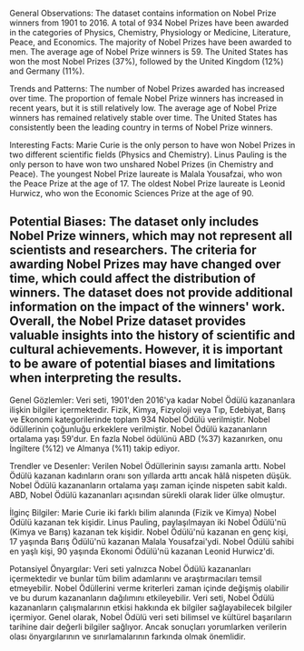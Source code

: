 General Observations:
The dataset contains information on Nobel Prize winners from 1901 to 2016.
A total of 934 Nobel Prizes have been awarded in the categories of Physics, Chemistry, Physiology or Medicine, Literature, Peace, and Economics.
The majority of Nobel Prizes have been awarded to men.
The average age of Nobel Prize winners is 59.
The United States has won the most Nobel Prizes (37%), followed by the United Kingdom (12%) and Germany (11%).

Trends and Patterns:
The number of Nobel Prizes awarded has increased over time.
The proportion of female Nobel Prize winners has increased in recent years, but it is still relatively low.
The average age of Nobel Prize winners has remained relatively stable over time.
The United States has consistently been the leading country in terms of Nobel Prize winners.

Interesting Facts:
Marie Curie is the only person to have won Nobel Prizes in two different scientific fields (Physics and Chemistry).
Linus Pauling is the only person to have won two unshared Nobel Prizes (in Chemistry and Peace).
The youngest Nobel Prize laureate is Malala Yousafzai, who won the Peace Prize at the age of 17.
The oldest Nobel Prize laureate is Leonid Hurwicz, who won the Economic Sciences Prize at the age of 90.

Potential Biases:
The dataset only includes Nobel Prize winners, which may not represent all scientists and researchers.
The criteria for awarding Nobel Prizes may have changed over time, which could affect the distribution of winners.
The dataset does not provide additional information on the impact of the winners' work.
Overall, the Nobel Prize dataset provides valuable insights into the history of scientific and cultural achievements. However, it is important to be aware of potential biases and limitations when interpreting the results.
---------------------------------------------------------
Genel Gözlemler:
Veri seti, 1901'den 2016'ya kadar Nobel Ödülü kazananlara ilişkin bilgiler içermektedir.
Fizik, Kimya, Fizyoloji veya Tıp, Edebiyat, Barış ve Ekonomi kategorilerinde toplam 934 Nobel Ödülü verilmiştir.
Nobel ödüllerinin çoğunluğu erkeklere verilmiştir.
Nobel Ödülü kazananların ortalama yaşı 59'dur.
En fazla Nobel ödülünü ABD (%37) kazanırken, onu İngiltere (%12) ve Almanya (%11) takip ediyor.

Trendler ve Desenler:
Verilen Nobel Ödüllerinin sayısı zamanla arttı.
Nobel Ödülü kazanan kadınların oranı son yıllarda arttı ancak hâlâ nispeten düşük.
Nobel Ödülü kazananların ortalama yaşı zaman içinde nispeten sabit kaldı.
ABD, Nobel Ödülü kazananları açısından sürekli olarak lider ülke olmuştur.

İlginç Bilgiler:
Marie Curie iki farklı bilim alanında (Fizik ve Kimya) Nobel Ödülü kazanan tek kişidir.
Linus Pauling, paylaşılmayan iki Nobel Ödülü'nü (Kimya ve Barış) kazanan tek kişidir.
Nobel Ödülü'nü kazanan en genç kişi, 17 yaşında Barış Ödülü'nü kazanan Malala Yousafzai'ydi.
Nobel Ödülü sahibi en yaşlı kişi, 90 yaşında Ekonomi Ödülü'nü kazanan Leonid Hurwicz'di.

Potansiyel Önyargılar:
Veri seti yalnızca Nobel Ödülü kazananları içermektedir ve bunlar tüm bilim adamlarını ve araştırmacıları temsil etmeyebilir.
Nobel Ödüllerini verme kriterleri zaman içinde değişmiş olabilir ve bu durum kazananların dağılımını etkileyebilir.
Veri seti, Nobel Ödülü kazananların çalışmalarının etkisi hakkında ek bilgiler sağlayabilecek bilgiler içermiyor.
Genel olarak, Nobel Ödülü veri seti bilimsel ve kültürel başarıların tarihine dair değerli bilgiler sağlıyor. Ancak sonuçları yorumlarken verilerin olası önyargılarının ve sınırlamalarının farkında olmak önemlidir.
